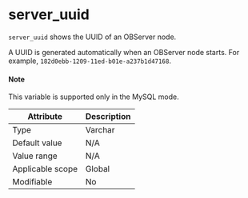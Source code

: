 # server_uuid

`server_uuid` shows the UUID of an OBServer node.

A UUID is generated automatically when an OBServer node starts. For example, `182d0ebb-1209-11ed-b01e-a237b1d47168`.

<main id="notice" type='explain'>
  <h4>Note</h4>
  <p>This variable is supported only in the MySQL mode. </p>
</main>

| **Attribute** | **Description** |
|---------|------------------|
| Type | Varchar |
| Default value | N/A |
| Value range | N/A |
| Applicable scope | Global |
| Modifiable | No |
